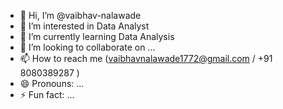 - 👋 Hi, I’m @vaibhav-nalawade
- 👀 I’m interested in Data Analyst
- 🌱 I’m currently learning Data Analysis
- 💞️ I’m looking to collaborate on ...
- 📫 How to reach me (vaibhavnalawade1772@gmail.com / +91 8080389287 )
- 😄 Pronouns: ...
- ⚡ Fun fact: ...

<!---
vaibhav-nalawade/vaibhav-nalawade is a ✨ special ✨ repository because its `README.md` (this file) appears on your GitHub profile.
You can click the Preview link to take a look at your changes.
--->
